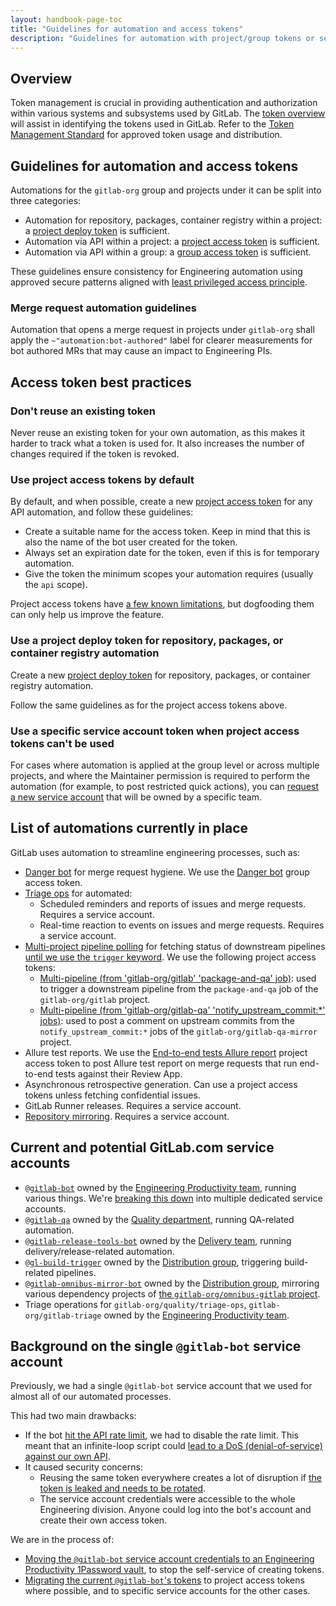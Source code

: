 ```yaml
---
layout: handbook-page-toc
title: "Guidelines for automation and access tokens"
description: "Guidelines for automation with project/group tokens or service accounts"
---
```


## Overview

Token management is crucial in providing authentication and authorization within various systems and subsystems used by GitLab. The [token overview](https://docs.gitlab.com/ee/security/token_overview.html#gitlab-token-overview) will assist in identifying the tokens used in GitLab. Refer to the [Token Management Standard](/handbook/security/token-management-standard.html) for approved token usage and distribution.

## Guidelines for automation and access tokens

Automations for the `gitlab-org` group and projects under it can be split into three categories:

* Automation for repository, packages, container registry within a project: a [project deploy token](https://docs.gitlab.com/ee/user/project/deploy_tokens) is sufficient.
* Automation via API within a project: a [project access token](https://docs.gitlab.com/ee/user/project/settings/project_access_tokens) is sufficient.
* Automation via API within a group: a [group access token](https://docs.gitlab.com/ee/user/group/settings/group_access_tokens.html) is sufficient.

These guidelines ensure consistency for Engineering automation using approved secure patterns aligned with [least privileged access principle](/handbook/security/access-management-policy.html#least-privilege-reviews-for-access-requests).

### Merge request automation guidelines

Automation that opens a merge request in projects under `gitlab-org` shall apply the `~"automation:bot-authored"` label for clearer measurements for bot authored MRs that may cause an impact to Engineering PIs. 

## Access token best practices

### Don't reuse an existing token

Never reuse an existing token for your own automation, as this makes it harder to track what a token is used for.
It also increases the number of changes required if the token is revoked.

### Use project access tokens by default

By default, and when possible, create a new [project access token](https://docs.gitlab.com/ee//user/project/settings/project_access_tokens) for any API automation, and follow these guidelines:

- Create a suitable name for the access token. Keep in mind that this is also the name of the bot user created for the token.
- Always set an expiration date for the token, even if this is for temporary automation.
- Give the token the minimum scopes your automation requires (usually the `api` scope).

Project access tokens have [a few known limitations](https://gitlab.com/gitlab-org/gitlab/-/issues/213536), but dogfooding them can only help us improve the feature.

### Use a project deploy token for repository, packages, or container registry automation

Create a new [project deploy token](https://docs.gitlab.com/ee/user/project/deploy_tokens) for repository, packages, or container registry automation.

Follow the same guidelines as for the project access tokens above.

### Use a specific service account token when project access tokens can't be used

For cases where automation is applied at the group level or across multiple projects, and where the Maintainer
permission is required to perform the automation (for example, to post restricted quick actions), you can
[request a new service account](/handbook/security/access-management-policy.html#requesting-gitlabcom-service-account-for-automation)
that will be owned by a specific team.

## List of automations currently in place

GitLab uses automation to streamline engineering processes, such as:

- [Danger bot](https://docs.gitlab.com/ee/development/dangerbot) for merge request hygiene. We use the [Danger bot](https://gitlab.com/group_9970_bot1) group access token.
- [Triage ops](https://gitlab.com/gitlab-org/quality/triage-ops) for automated:
  - Scheduled reminders and reports of issues and merge requests. Requires a service account.
  - Real-time reaction to events on issues and merge requests. Requires a service account.
- [Multi-project pipeline polling](https://docs.gitlab.com/ee/development/testing_guide/review_apps#cicd-architecture-diagram)
  for fetching status of downstream pipelines [until we use the `trigger` keyword](https://gitlab.com/gitlab-org/gitlab/-/issues/355616).
  We use the following project access tokens:
  - [Multi-pipeline (from 'gitlab-org/gitlab' 'package-and-qa' job)](https://gitlab.com/project_14588374_bot2): used to trigger a downstream pipeline from the `package-and-qa` job of the `gitlab-org/gitlab` project.
  - [Multi-pipeline (from 'gitlab-org/gitlab-qa' 'notify_upstream_commit:*' jobs)](https://gitlab.com/project_14707715_bot3): used to post a comment on upstream commits from the `notify_upstream_commit:*` jobs of the `gitlab-org/gitlab-qa-mirror` project.
- Allure test reports. We use the [End-to-end tests Allure report](https://gitlab.com/project_278964_bot5) project access token to post Allure test report on merge requests that run end-to-end tests against their Review App.
- Asynchronous retrospective generation. Can use a project access tokens unless fetching confidential issues.
- GitLab Runner releases. Requires a service account.
- [Repository mirroring](https://docs.gitlab.com/ee/user/project/repository/repository_mirroring). Requires a service account.

## Current and potential GitLab.com service accounts

* [`@gitlab-bot`](https://gitlab.com/gitlab-bot) owned by the [Engineering Productivity team](/handbook/engineering/quality/engineering-productivity), running various things. We're [breaking this down](https://gitlab.com/gitlab-org/quality/team-tasks/-/issues/757) into multiple dedicated service accounts.
* [`@gitlab-qa`](https://gitlab.com/gitlab-qa) owned by the [Quality department](/handbook/engineering/quality), running QA-related automation.
* [`@gitlab-release-tools-bot`](https://gitlab.com/gitlab-release-tools-bot) owned by the [Delivery team](/handbook/engineering/infrastructure/team/delivery), running delivery/release-related automation.
* [`@gl-build-trigger`](https://gitlab.com/gl-build-trigger) owned by the [Distribution group](/handbook/engineering/development/enablement/distribution/), triggering build-related pipelines.
* [`@gitlab-omnibus-mirror-bot`](https://gitlab.com/gitlab-omnibus-mirror-bot) owned by the [Distribution group](/handbook/engineering/development/enablement/distribution/), mirroring various dependency projects of [the `gitlab-org/omnibus-gitlab` project](https://gitlab.com/gitlab-org/omnibus-gitlab).
* Triage operations for `gitlab-org/quality/triage-ops`, `gitlab-org/gitlab-triage` owned by the [Engineering Productivity team](/handbook/engineering/quality/engineering-productivity).

## Background on the single `@gitlab-bot` service account

Previously, we had a single `@gitlab-bot` service account that we used for almost all of our automated processes.

This had two main drawbacks:

- If the bot [hit the API rate limit](https://gitlab.com/gitlab-org/quality/team-tasks/-/issues/907), we had to disable the rate limit.
  This meant that an infinite-loop script could [lead to a DoS (denial-of-service) against our own API](https://gitlab.com/gitlab-com/gl-infra/production/-/issues/4655).
- It caused security concerns:
  - Reusing the same token everywhere creates a lot of disruption if
    [the token is leaked and needs to be rotated](https://gitlab.com/gitlab-com/gl-security/security-operations/sirt/operations/-/issues/1451).
  - The service account credentials were accessible to the whole Engineering division.
    Anyone could log into the bot's account and create their own access token.

We are in the process of:

- [Moving the `@gitlab-bot` service account credentials to an Engineering Productivity 1Password vault](https://gitlab.com/gitlab-com/gl-security/security-operations/sirt/operations/-/issues/1082), to stop the self-service of creating tokens.
- [Migrating the current `@gitlab-bot`'s tokens](https://gitlab.com/groups/gitlab-org/quality/-/epics/17) to project access tokens where possible, and to specific service accounts for the other cases.
